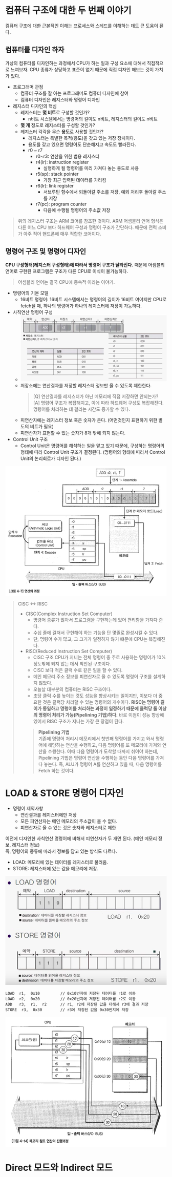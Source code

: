 # 컴퓨터 구조에 대한 두 번째 이야기
컴퓨터 구조에 대한 근본적인 이해는 프로세스와 스레드를 이해하는 데도 큰 도움이 된다.

## 컴퓨터를 디자인 하자
가상의 컴퓨터를 디자인하는 과정에서 CPU가 하는 일과 구성 요소에 대해서 직접적으로 느껴보자. CPU 종류가 상당하고 표준이 없기 때문에 직접 디자인 해보는 것이 가치가 있다.
- 프로그래머 관점
    - 컴퓨터 구조를 잘 아는 프로그래머도 컴퓨터 디자인에 참여
    - 컴퓨터 디자인은 레지스터와 명령어 디자인
- 레지스터 디자인의 핵심
    - 레지스터는 **몇 비트**로 구성할 것인가?
        - n비트 시스템에서는 명령어의 길이도 n비트, 레지스터의 길이도 n비트
    - **몇 개** 정도로 레지스터를 구성할 것인가?
    - 레지스터 각각을 무슨 **용도**로 사용할 것인가?
        - 레지스터는 특별한 목적(용도)을 갖고 있는 저장 장치이다.
        - 용도를 갖고 있으면 명령어도 단순해지고 속도도 빨라진다.
        - r0 ~ r7
            - r0~r3: 연산을 위한 범용 레지스터
            - r4(ir): instruction register
                - 실행하게 될 명령어를 미리 가져다 놓는 용도로 사용
            - r5(sp): stack pointer
                - 가장 최근 입력된 데이터를 가리킴
            - r6(lr): link register
                - 서브루틴 함수에서 되돌아갈 주소를 저장, 예외 처리후 돌아갈 주소를 저장
            - r7(pc): program counter
                - 다음에 수행될 명령어의 주소값 저장
            
> 위의 레지스터 구조는 ARM 코어를 참조한 것이다. ARM 어셈블리 언어 형식은 다른 어느 CPU 보다 하드웨어 구성과 명령어 구조가 간단하다. 때문에 전력 소비가 아주 적어 핸드폰에 매우 적합한 코어이다.

## 명령어 구조 및 명령어 디자인
**CPU 구성형태(레지스터 구성형태)에 따라서 명령어 구조가 달라진다.** 때문에 어셈블리 언어로 구현된 프로그램은 구조가 다른 CPU로 이식이 불가능하다.
> 어셈블리 언어는 결국 CPU에 종속적 이라는 이야기.

- 명령어의 기본 모델
    - 16비트 명령어: 16비트 시스템에서는 명령어의 길이가 16비트 여야지만 CPU로 fetch될 때, 하나의 명령어가 하나의 레지스터에 저장이 가능하다.
- 사칙연산 명령어 구성
    - ![instruction-design](/computer-architecture/image/4-computer-architecture/instruction-design.png)
    - 저장소에는 연산결과를 저장할 레지스터 정보만 올 수 있도록 제한한다.
        > [Q] 연산결과를 레지스터가 아닌 메모리에 직접 저장하면 안되는가?  
        [A] 명령어 구조가 복잡해지고, 이에 따라 하드웨어 구성도 복잡해진다. 명령어를 처리하는 데 걸리는 시간도 증가할 수 있다.
    - 피연산자에는 레지스터 정보 혹은 숫자가 온다. (어떤것인지 표현하기 위한 별도의 비트가 필요)
    - 피연산자가 표현할 수 있는 숫자가 8개 밖에 되지 않는다.
- Control Unit 구조
    - Control Unit은 명령어를 해석하는 일을 맡고 있기 때문에, 구성하는 명령어의 형태에 따라 Control Unit 구조가 결정된다. (명령어의 형태에 따라서 Control Unit의 논리회로가 디자인 된다.)
    
![calculate-flow](/computer-architecture/image/4-computer-architecture/calculate-flow.png)

>CISC <-> RISC
>- CISC(Complex Instruction Set Computer)
>   - 명령어 종류가 많아서 프로그램을 구현하는데 있어 편리함을 가져다 준다.
>   - 수십 줄에 걸쳐서 구현해야 하는 기능을 단 몇줄로 완성시킬 수 있다.
>   - 단, 명렁어 수가 많고, 그 크기가 일정하지 않기 떄문에 CPU는 복잡해진다.
>- RISC(Reduced Instruction Set Computer)  
>   - CISC 구조 CPU가 지니는 전체 명령어 중 주로 사용하는 명령어가 10% 정도밖에 되지 않는 데서 착안된 구조이다.
>   - CISC 보다 적은 클럭 수로 같은 일을 할 수 있다.
>   - 메인 메모리 주소 정보를 피연산자로 올 수 있도록 명령어 구조를 설계하지 않았다.
>   - 오늘날 대부분의 컴퓨터는 RISC 구조이다.
>   - 초당 클럭 수를 높이는 것도 성능을 향상시키는 일이지만, 이보다 더 중요한 것은 클럭당 처리할 수 있는 명령어의 개수이다. **RISC는 명령어 길이가 동일하고 명령어를 처리하는 과정이 일정하기 때문에 클럭당 둘 이상의 명령어 처리가 가능(Pipelining
> 기법)하다.** 바로 이점이 성능 향상에 있어서 RISC 구조가 지니는 가장 큰 장점이 된다.
>   > **Pipelining 기법**  
기존에 명령어 처리시 메모리에서 첫번째 명령어를 가지고 와서 명령어에 해당하는 연산을 수행하고, 다음 명령어를 또 메모리에 가져와 연산을 수행한다. 이때 다음 명령어가 도착할 때까지 쉬어야 하는데, Pipelining 기법은 명령어 연산을 수행하는 동안 다음 명령어를 가져다 놓는다. 즉, ALU가 명령어 A를 연산하고 있을 때, 다음 명령어를 Fetch 하는 것이다.


# LOAD & STORE 명령어 디자인
- 명령어 제약사항
    - 연산결과를 레지스터에만 저장
    - 모든 피연산자는 메인 메모리의 주소값이 올 수 없다.
    - 피연산자로 올 수 있는 것은 숫자와 레지스터로 제한

이전에 디자인한 사칙연산 명령어에 비해서 피연산자가 두 개면 된다. (메인 메모리 정보, 레지스터 정보)  
즉, 명령어의 종류에 따라서 정보를 담고 있는 방식도 다르다.

- LOAD: 메모리에 있는 데이터를 레지스터로 불러옴.
- STORE: 레지스터에 있는 값을 메모리에 저장.

![load-store](/computer-architecture/image/4-computer-architecture/load-store.png)

```
LOAD  r1,  0x10         // 0x10번지에 저장된 데이터를 r1로 이동
LOAD  r2,  0x20         // 0x20번지에 저장된 데이터를 r2로 이동
ADD   r3,  r1,  r2      // r1, r2에 저장된 값을 더해서 r3에 결과 저장
STORE  r3,  0x30        // r3에 저장된 값을 0x30번지에 저장
```

![process-memory](/computer-architecture/image/4-computer-architecture/process-memory.png)


# Direct 모드와 Indirect 모드

















